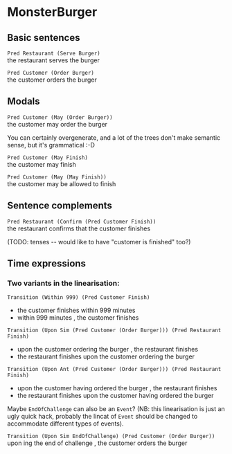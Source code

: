# MonsterBurger

## Basic sentences 

`Pred Restaurant (Serve Burger)`  
the restaurant serves the burger

`Pred Customer (Order Burger)`  
the customer orders the burger

## Modals 
`Pred Customer (May (Order Burger))`  
the customer may order the burger

You can certainly overgenerate, and a lot of the trees don't make semantic sense, but it's grammatical :-D

`Pred Customer (May Finish)`  
the customer may finish

`Pred Customer (May (May Finish))`  
the customer may be allowed to finish

## Sentence complements

`Pred Restaurant (Confirm (Pred Customer Finish))`  
the restaurant confirms that the customer finishes

(TODO: tenses -- would like to have "customer is finished" too?)

## Time expressions


### Two variants in the linearisation: 

`Transition (Within 999) (Pred Customer Finish)`  
* the customer finishes within 999 minutes
* within 999 minutes , the customer finishes

`Transition (Upon Sim (Pred Customer (Order Burger))) (Pred Restaurant Finish)`  
* upon the customer ordering the burger , the restaurant finishes
* the restaurant finishes upon the customer ordering the burger

`Transition (Upon Ant (Pred Customer (Order Burger))) (Pred Restaurant Finish)`  
* upon the customer having ordered the burger , the restaurant finishes
* the restaurant finishes upon the customer having ordered the burger

Maybe `EndOfChallenge` can also be an `Event`? (NB: this linearisation is just an ugly quick hack, probably the lincat of `Event` should be changed to accommodate different types of events).

`Transition (Upon Sim EndOfChallenge) (Pred Customer (Order Burger))`  
upon ing the end of challenge , the customer orders the burger
